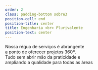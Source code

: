 ```yaml
---
order: 2
class: padding-bottom sobre3
position-cell: end
position-title: center
title: Engenharia <br> Plurivalente
position-text: center
---
```


Nossa régua de serviços é abrangente<br>a ponto de oferecer projetos 360º.<br>Tudo sem abrir mão da praticidade e<br>ampliando a qualidade para todas as áreas